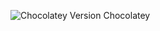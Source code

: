 ![[Chocolatey Version](https://img.shields.io/chocolatey/v/burp-suite-pro-edition?label=Burp%20Suite%20Pro&style=for-the-badge) [Chocolatey](https://img.shields.io/chocolatey/dt/burp-suite-pro-edition?style=for-the-badge)](https://community.chocolatey.org/packages/burp-suite-pro-edition)
